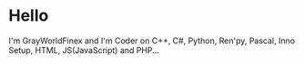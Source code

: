# Hello

I'm GrayWorldFinex and I'm Coder on C++, C#, Python, Ren'py, Pascal, Inno Setup, HTML, JS(JavaScript) and PHP...
